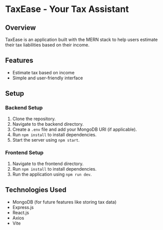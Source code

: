 # TaxEase - Your Tax Assistant

## Overview
TaxEase is an application built with the MERN stack to help users estimate their tax liabilities based on their income.

## Features
- Estimate tax based on income
- Simple and user-friendly interface

## Setup

### Backend Setup
1. Clone the repository.
2. Navigate to the backend directory.
3. Create a `.env` file and add your MongoDB URI (if applicable).
4. Run `npm install` to install dependencies.
5. Start the server using `npm start`.

### Frontend Setup
1. Navigate to the frontend directory.
2. Run `npm install` to install dependencies.
3. Run the application using `npm run dev`.

## Technologies Used
- MongoDB (for future features like storing tax data)
- Express.js
- React.js
- Axios
- Vite

